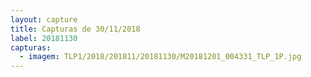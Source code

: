 ```yaml
---
layout: capture
title: Capturas de 30/11/2018
label: 20181130
capturas:
  - imagem: TLP1/2018/201811/20181130/M20181201_004331_TLP_1P.jpg
---
```

